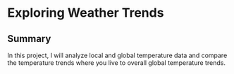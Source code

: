 # Exploring Weather Trends

## Summary

In this project, I will analyze local and global temperature data and compare the temperature trends where you live to overall global temperature trends.
